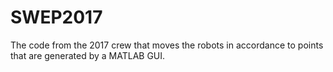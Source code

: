 # SWEP2017
The code from the 2017 crew that moves the robots in accordance to points that are generated by a MATLAB GUI.
